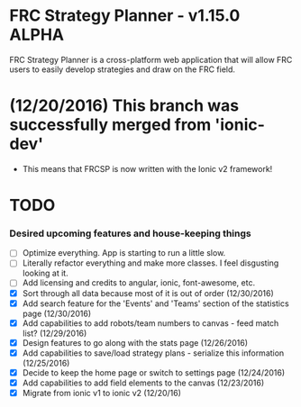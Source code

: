 # FRC Strategy Planner - v1.15.0 ALPHA
FRC Strategy Planner is a cross-platform web application that will allow FRC users to easily develop strategies and draw on the FRC field.

# (12/20/2016) This branch was successfully merged from 'ionic-dev'
- This means that FRCSP is now written with the Ionic v2 framework! 

# TODO
### Desired upcoming features and house-keeping things
- [ ] Optimize everything. App is starting to run a little slow.
- [ ] Literally refactor everything and make more classes. I feel disgusting looking at it.
- [ ] Add licensing and credits to angular, ionic, font-awesome, etc.
- [X] Sort through all data because most of it is out of order (12/30/2016)
- [X] Add search feature for the 'Events' and 'Teams' section of the statistics page (12/30/2016)
- [X] Add capabilities to add robots/team numbers to canvas - feed match list? (12/29/2016)
- [X] Design features to go along with the stats page (12/26/2016)
- [X] Add capabilities to save/load strategy plans - serialize this information (12/25/2016)
- [X] Decide to keep the home page or switch to settings page (12/24/2016)
- [X] Add capabilities to add field elements to the canvas (12/23/2016)
- [X] Migrate from ionic v1 to ionic v2 (12/20/16)
